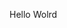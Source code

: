 Hello Wolrd

















































































































































































































































































































































































































































































































































































































































